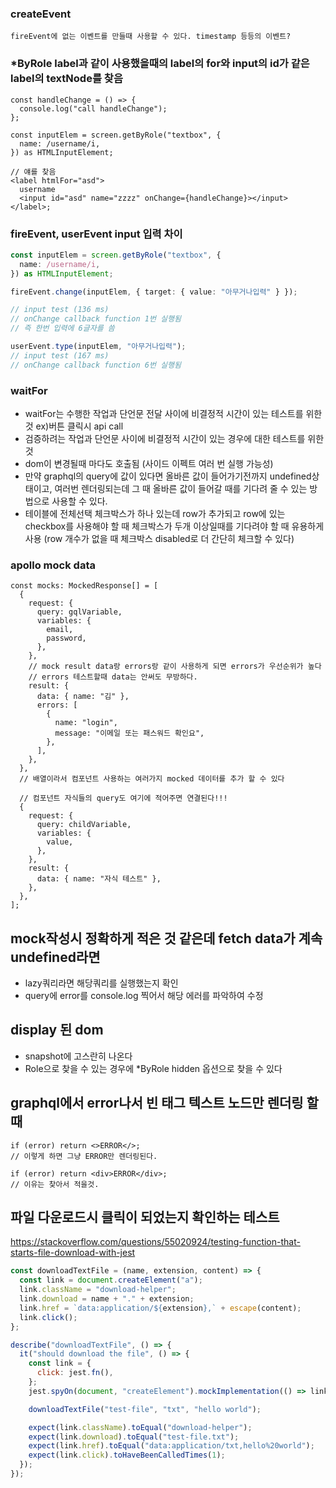 ### createEvent

    fireEvent에 없는 이벤트를 만들때 사용할 수 있다. timestamp 등등의 이벤트?

### \*ByRole label과 같이 사용했을때의 label의 for와 input의 id가 같은 label의 textNode를 찾음

```tsx
const handleChange = () => {
  console.log("call handleChange");
};

const inputElem = screen.getByRole("textbox", {
  name: /username/i,
}) as HTMLInputElement;

// 얘를 찾음
<label htmlFor="asd">
  username
  <input id="asd" name="zzzz" onChange={handleChange}></input>
</label>;
```

### fireEvent, userEvent input 입력 차이

```ts
const inputElem = screen.getByRole("textbox", {
  name: /username/i,
}) as HTMLInputElement;

fireEvent.change(inputElem, { target: { value: "아무거나입력" } });

// input test (136 ms)
// onChange callback function 1번 실행됨
// 즉 한번 입력에 6글자를 씀

userEvent.type(inputElem, "아무거나입력");
// input test (167 ms)
// onChange callback function 6번 실행됨
```

### waitFor

- waitFor는 수행한 작업과 단언문 전달 사이에 비결정적 시간이 있는 테스트를 위한 것 ex)버튼 클릭시 api call
- 검증하려는 작업과 단언문 사이에 비결정적 시간이 있는 경우에 대한 테스트를 위한 것
- dom이 변경될때 마다도 호출됨 (사이드 이펙트 여러 번 실행 가능성)
- 만약 graphql의 query에 값이 있다면 올바른 값이 들어가기전까지 undefined상태이고, 여러번 렌더링되는데 그 때 올바른 값이 들어갈 때를 기다려 줄 수 있는 방법으로 사용할 수 있다.
- 테이블에 전체선택 체크박스가 하나 있는데 row가 추가되고 row에 있는 checkbox를 사용해야 할 때 체크박스가 두개 이상일때를 기다려야 할 때 유용하게 사용 (row 개수가 없을 때 체크박스 disabled로 더 간단히 체크할 수 있다)

### apollo mock data

```tsx
const mocks: MockedResponse[] = [
  {
    request: {
      query: gqlVariable,
      variables: {
        email,
        password,
      },
    },
    // mock result data랑 errors랑 같이 사용하게 되면 errors가 우선순위가 높다
    // errors 테스트할때 data는 안써도 무방하다.
    result: {
      data: { name: "김" },
      errors: [
        {
          name: "login",
          message: "이메일 또는 패스워드 확인요",
        },
      ],
    },
  },
  // 배열이라서 컴포넌트 사용하는 여러가지 mocked 데이터를 추가 할 수 있다

  // 컴포넌트 자식들의 query도 여기에 적어주면 연결된다!!!
  {
    request: {
      query: childVariable,
      variables: {
        value,
      },
    },
    result: {
      data: { name: "자식 테스트" },
    },
  },
];
```

## mock작성시 정확하게 적은 것 같은데 fetch data가 계속 undefined라면

- lazy쿼리라면 해당쿼리를 실행했는지 확인
- query에 error를 console.log 찍어서 해당 에러를 파악하여 수정

## display 된 dom

- snapshot에 고스란히 나온다
- Role으로 찾을 수 있는 경우에 \*ByRole hidden 옵션으로 찾을 수 있다

## graphql에서 error나서 빈 태그 텍스트 노드만 렌더링 할때

```tsx
if (error) return <>ERROR</>;
// 이렇게 하면 그냥 ERROR만 렌더링된다.

if (error) return <div>ERROR</div>;
// 이유는 찾아서 적을것.
```

## 파일 다운로드시 클릭이 되었는지 확인하는 테스트

https://stackoverflow.com/questions/55020924/testing-function-that-starts-file-download-with-jest

```js
const downloadTextFile = (name, extension, content) => {
  const link = document.createElement("a");
  link.className = "download-helper";
  link.download = name + "." + extension;
  link.href = `data:application/${extension},` + escape(content);
  link.click();
};

describe("downloadTextFile", () => {
  it("should download the file", () => {
    const link = {
      click: jest.fn(),
    };
    jest.spyOn(document, "createElement").mockImplementation(() => link);

    downloadTextFile("test-file", "txt", "hello world");

    expect(link.className).toEqual("download-helper");
    expect(link.download).toEqual("test-file.txt");
    expect(link.href).toEqual("data:application/txt,hello%20world");
    expect(link.click).toHaveBeenCalledTimes(1);
  });
});
```
